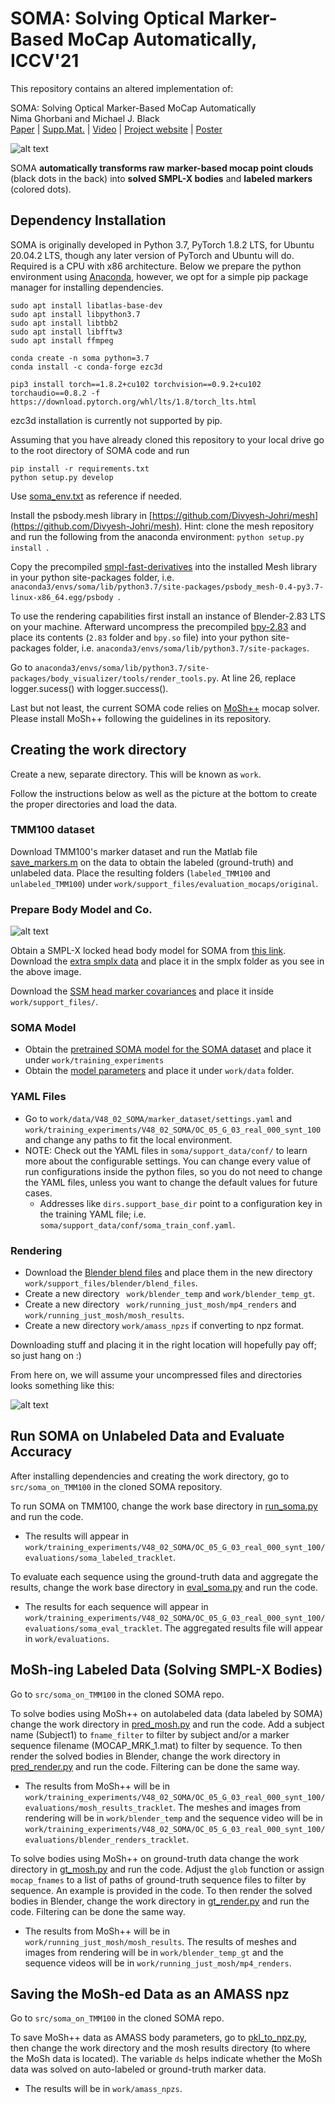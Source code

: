 # SOMA: Solving Optical Marker-Based MoCap Automatically, ICCV'21

This repository contains an altered implementation of:

SOMA: Solving Optical Marker-Based MoCap Automatically\
Nima Ghorbani and Michael J. Black\
[Paper](https://download.is.tue.mpg.de/soma/SOMA_ICCV21.pdf) | [Supp.Mat.](https://download.is.tue.mpg.de/soma/SOMA_Suppmat.pdf) | [Video](https://www.youtube.com/watch?v=BEFCqIefLA8&t=1s&ab_channel=MichaelBlack) | [Project website](https://soma.is.tue.mpg.de/) | [Poster](https://download.is.tue.mpg.de/soma/SOMA_Poster.pdf)

![alt text](https://download.is.tue.mpg.de/soma/tutorials/soma_github_teaser.gif "mocap point clouds (black dots in the back) turned into labeled markers (colored dots)")

SOMA **automatically transforms raw marker-based mocap point clouds** (black dots in the back) into **solved SMPL-X bodies** and **labeled markers** (colored dots).

## Dependency Installation

SOMA is originally developed in Python 3.7, PyTorch 1.8.2 LTS, for Ubuntu 20.04.2 LTS, though any later version of PyTorch and Ubuntu will do.
Required is a CPU with x86 architecture.
Below we prepare the python environment using [Anaconda](https://www.anaconda.com/products/individual), 
however, we opt for a simple pip package manager for installing dependencies.

````
sudo apt install libatlas-base-dev
sudo apt install libpython3.7
sudo apt install libtbb2
sudo apt install libfftw3
sudo apt install ffmpeg

conda create -n soma python=3.7 
conda install -c conda-forge ezc3d

pip3 install torch==1.8.2+cu102 torchvision==0.9.2+cu102 torchaudio==0.8.2 -f https://download.pytorch.org/whl/lts/1.8/torch_lts.html

````
ezc3d installation is currently not supported by pip.

Assuming that you have already cloned this repository to your local drive 
go to the root directory of SOMA code and run
````
pip install -r requirements.txt
python setup.py develop
````
Use [soma_env.txt](soma_env.txt) as reference if needed.

Install the psbody.mesh library in [https://github.com/Divyesh-Johri/mesh](https://github.com/Divyesh-Johri/mesh).
Hint: clone the mesh repository and run the following from the anaconda environment:  ````python setup.py install ````.

Copy the precompiled 
[smpl-fast-derivatives](https://download.is.tue.mpg.de/download.php?domain=soma&sfile=smpl-fast-derivatives.tar.bz2) 
into the installed Mesh library in your python site-packages folder, i.e. ````anaconda3/envs/soma/lib/python3.7/site-packages/psbody_mesh-0.4-py3.7-linux-x86_64.egg/psbody ````.

To use the rendering capabilities first install an instance of Blender-2.83 LTS on your machine.
Afterward uncompress the precompiled 
[bpy-2.83](https://download.is.tue.mpg.de/download.php?domain=soma&sfile=blender/bpy-2.83-20200908.tar.bz2) and place its contents (``` 2.83 ``` folder and ``` bpy.so ``` file) into your python site-packages folder, i.e. ````anaconda3/envs/soma/lib/python3.7/site-packages````.

Go to ```` anaconda3/envs/soma/lib/python3.7/site-packages/body_visualizer/tools/render_tools.py ````. At line 26, replace logger.sucess() with logger.success().

Last but not least, the current SOMA code relies on [MoSh++](https://github.com/Divyesh-Johri/moshpp) mocap solver. 
Please install MoSh++ following the guidelines in its repository.


## Creating the work directory
Create a new, separate directory. This will be known as ```` work ````.

Follow the instructions below as well as the picture at the bottom to create the proper directories and load the data.

### TMM100 dataset
Download TMM100's marker dataset and run the Matlab file [save_markers.m](create_datasets/save_markers.m) on the data to obtain the labeled (ground-truth) and unlabeled data.
Place the resulting folders (```labeled_TMM100``` and ```unlabeled_TMM100```) under ```` work/support_files/evaluation_mocaps/original ````.

### Prepare Body Model and Co.
<img alt="alt text" src="smplx_dir.png" title="SMPL-X Directory"/>

Obtain a SMPL-X locked head body model for SOMA from [this link](https://smpl-x.is.tue.mpg.de/download.php).
Download the [extra smplx data](https://download.is.tue.mpg.de/download.php?domain=soma&sfile=smplx/extra_smplx_data.tar.bz2)
and place it in the smplx folder as you see in the above image.

Download the
[SSM head marker covariances](https://download.is.tue.mpg.de/soma/ssm_head_marker_corr.npz) and place it inside ```` work/support_files/ ````.

### SOMA Model
- Obtain the 
[pretrained SOMA model for the SOMA dataset](https://download.is.tue.mpg.de/download.php?domain=soma&sfile=training_experiments/V48_02_SOMA.tar.bz2) and place it under ```` work/training_experiments ````
- Obtain the [model parameters](https://download.is.tue.mpg.de/download.php?domain=soma&sfile=smplx/data/V48_01_SOMA.tar.bz2) and place it under ```` work/data ```` folder.

### YAML Files
- Go to ```` work/data/V48_02_SOMA/marker_dataset/settings.yaml ```` and ```` work/training_experiments/V48_02_SOMA/OC_05_G_03_real_000_synt_100 ```` and change any paths to fit the local environment.
- NOTE: Check out the YAML files in `````` soma/support_data/conf/ `````` to learn more about the configurable settings. You can change every value of run configurations inside the python files, so you do not need to change the YAML files, unless you want to change the default values for future cases. 
    - Addresses like ```` dirs.support_base_dir ```` point to a configuration key in the training YAML file; i.e. ```` soma/support_data/conf/soma_train_conf.yaml ````.

### Rendering
- Download the [Blender blend files](https://download.is.tue.mpg.de/download.php?domain=soma&sfile=blender/blend_files.tar.bz2)
and place them in the new directory ```` work/support_files/blender/blend_files ````.
- Create a new directory ``` work/blender_temp``` and ``` work/blender_temp_gt ```.
- Create a new directory ``` work/running_just_mosh/mp4_renders``` and ``` work/running_just_mosh/mosh_results ```.
- Create a new directory ``` work/amass_npzs ``` if converting to npz format.

Downloading stuff and placing it in the right location will hopefully pay off; so just hang on :)

From here on, we will assume your uncompressed files and directories looks something like this:

<img alt="alt text" src="work_dir.png" title="An example of a SOMA work directory"/>


## Run SOMA on Unlabeled Data and Evaluate Accuracy

After installing dependencies and creating the work directory, go to `src/soma_on_TMM100` in the cloned SOMA repository.

To run SOMA on TMM100, change the work base directory in [run_soma.py](src/soma_on_TMM100/run_soma.py) and run the code.

  - The results will appear in `work/training_experiments/V48_02_SOMA/OC_05_G_03_real_000_synt_100/evaluations/soma_labeled_tracklet`.

To evaluate each sequence using the ground-truth data and aggregate the results, change the work base directory in [eval_soma.py](src/soma_on_TMM100/eval_soma.py) and run the code.
    
  - The results for each sequence will appear in `work/training_experiments/V48_02_SOMA/OC_05_G_03_real_000_synt_100/evaluations/soma_eval_tracklet`. The aggregated results file will appear in `work/evaluations`.


## MoSh-ing Labeled Data (Solving SMPL-X Bodies)

Go to `src/soma_on_TMM100` in the cloned SOMA repo.

To solve bodies using MoSh++ on autolabeled data (data labeled by SOMA) change the work directory in [pred_mosh.py](src/soma_on_TMM100/pred_mosh.py) and run the code. Add a subject name (Subject1) to `fname_filter` to filter by subject and/or a marker sequence filename (MOCAP_MRK_1.mat) to filter by sequence. To then render the solved bodies in Blender, change the work directory in [pred_render.py](src/soma_on_TMM100/pred_render.py) and run the code. Filtering can be done the same way.
    
  - The results from MoSh++ will be in `work/training_experiments/V48_02_SOMA/OC_05_G_03_real_000_synt_100/evaluations/mosh_results_tracklet`. The meshes and images from rendering will be in `work/blender_temp` and the sequence video will be in `work/training_experiments/V48_02_SOMA/OC_05_G_03_real_000_synt_100/evaluations/blender_renders_tracklet`.

To solve bodies using MoSh++ on ground-truth data change the work directory in [gt_mosh.py](src/soma_on_TMM100/gt_mosh.py) and run the code. Adjust the `glob` function or assign `mocap_fnames` to a list of paths of ground-truth sequence files to filter by sequence. An example is provided in the code. To then render the solved bodies in Blender, change the work directory in [gt_render.py](src/soma_on_TMM100/gt_render.py) and run the code. Filtering can be done the same way.

  - The results from MoSh++ will be in `work/running_just_mosh/mosh_results`. The results of meshes and images from rendering will be in `work/blender_temp_gt` and the sequence videos will be in `work/running_just_mosh/mp4_renders`. 


## Saving the MoSh-ed Data as an AMASS npz

Go to `src/soma_on_TMM100` in the cloned SOMA repo.

To save MoSh++ data as AMASS body parameters, go to [pkl_to_npz.py](src/soma_on_TMM100/pkl_to_npz.py), then change the work directory and the mosh results directory (to where the MoSh data is located). The variable `ds` helps indicate whether the MoSh data was solved on auto-labeled or ground-truth marker data.

  - The results will be in `work/amass_npzs`.